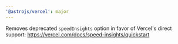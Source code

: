 ```yaml
---
'@astrojs/vercel': major
---
```


Removes deprecated `speedInsights` option in favor of Vercel's direct support: https://vercel.com/docs/speed-insights/quickstart

